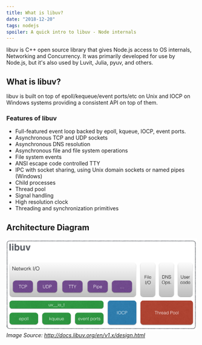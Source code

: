 ```yaml
---
title: What is libuv?
date: "2018-12-20"
tags: nodejs
spoiler: A quick intro to libuv - Node internals
---
```


libuv is C++ open source library that gives Node.js access to OS internals, Networking and Concurrency. It was primarily developed for use by Node.js, but it's also used by Luvit, Julia, pyuv, and others.

## What is libuv?

libuv is built on top of epoll/kequeue/event ports/etc on Unix and IOCP on Windows systems providing a consistent API on top of them.

### Features of libuv
- Full-featured event loop backed by epoll, kqueue, IOCP, event ports.
- Asynchronous TCP and UDP sockets
- Asynchronous DNS resolution
- Asynchronous file and file system operations
- File system events
- ANSI escape code controlled TTY
- IPC with socket sharing, using Unix domain sockets or named pipes (Windows)
- Child processes
- Thread pool
- Signal handling
- High resolution clock
- Threading and synchronization primitives

## Architecture Diagram
![libuv architecture diagram](node-architecture.png "libuv architecture diagram")
*Image Source: http://docs.libuv.org/en/v1.x/design.html*